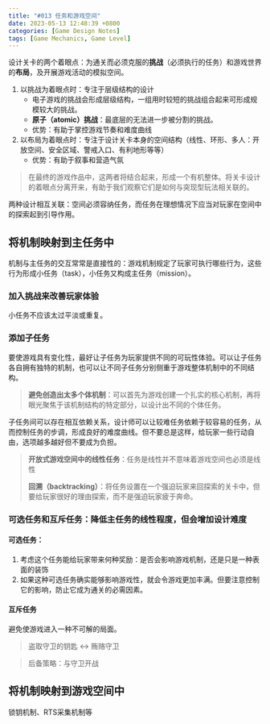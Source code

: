 ```yaml
---
title: "#013 任务和游戏空间"
date: 2023-05-13 12:48:39 +0800
categories: [Game Design Notes]
tags: [Game Mechanics, Game Level]
---
```


设计关卡的两个着眼点：为通关而必须克服的**挑战**（必须执行的任务）和游戏世界的**布局**，及开展游戏活动的模拟空间。

1. 以挑战为着眼点时：专注于层级结构的设计
    - 电子游戏的挑战会形成层级结构，一组用时较短的挑战组合起来可形成规模较大的挑战。
    - **原子（atomic）挑战**：最底层的无法进一步被分割的挑战。
    - 优势：有助于掌控游戏节奏和难度曲线
2. 以布局为着眼点时：专注于设计关卡本身的空间结构（线性、环形、多人：开放空间、安全区域、警戒入口、有利地形等等）
    - 优势：有助于叙事和营造气氛

> 在最终的游戏作品中，这两者将结合起来，形成一个有机整体。将关卡设计的着眼点分离开来，有助于我们观察它们是如何与突现型玩法相关联的。

两种设计相互关联：空间必须容纳任务，而任务在理想情况下应当对玩家在空间中的探索起到引导作用。

## 将机制映射到主任务中
机制与主任务的交互常常是直接性的：游戏机制规定了玩家可执行哪些行为，这些行为形成小任务（task），小任务又构成主任务（mission）。

### 加入挑战来改善玩家体验
小任务不应该太过平淡或重复。

### 添加子任务
要使游戏具有变化性，最好让子任务为玩家提供不同的可玩性体验。可以让子任务各自拥有独特的机制，也可以让不同子任务分别侧重于游戏整体机制中的不同结构。

> **避免创造出太多个体机制**：可以首先为游戏创建一个扎实的核心机制，再将眼光聚焦于该机制结构的特定部分，以设计出不同的个体任务。

子任务间可以存在相互依赖关系，设计师可以让较难任务依赖于较容易的任务，从而控制任务的步调，形成良好的难度曲线。但不要总是这样，给玩家一些行动自由，选项越多越好但不要成为负担。

> **开放式游戏空间中的线性任务**：任务是线性并不意味着游戏空间也必须是线性
>
> **回溯（backtracking）**：将任务设置在一个强迫玩家来回探索的关卡中，但要给玩家很好的理由探索，而不是强迫玩家疲于奔命。

### 可选任务和互斥任务：降低主任务的线性程度，但会增加设计难度
#### 可选任务：
1. 考虑这个任务能给玩家带来何种奖励：是否会影响游戏机制，还是只是一种表面的装饰
2. 如果这种可选任务确实能够影响游戏性，就会令游戏更加丰满。但要注意控制它的影响，防止它成为通关的必需因素。

#### 互斥任务
避免使游戏进入一种不可解的局面。
> 盗取守卫的钥匙 <-> 贿赂守卫

> 后备策略：与守卫开战

## 将机制映射到游戏空间中
锁钥机制、RTS采集机制等
